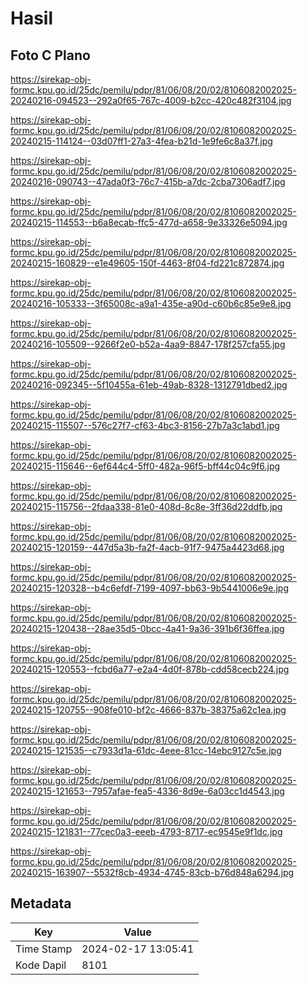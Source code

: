 # Hasil

## Foto C Plano

https://sirekap-obj-formc.kpu.go.id/25dc/pemilu/pdpr/81/06/08/20/02/8106082002025-20240216-094523--292a0f65-767c-4009-b2cc-420c482f3104.jpg

https://sirekap-obj-formc.kpu.go.id/25dc/pemilu/pdpr/81/06/08/20/02/8106082002025-20240215-114124--03d07ff1-27a3-4fea-b21d-1e9fe6c8a37f.jpg

https://sirekap-obj-formc.kpu.go.id/25dc/pemilu/pdpr/81/06/08/20/02/8106082002025-20240216-090743--47ada0f3-76c7-415b-a7dc-2cba7306adf7.jpg

https://sirekap-obj-formc.kpu.go.id/25dc/pemilu/pdpr/81/06/08/20/02/8106082002025-20240215-114553--b6a8ecab-ffc5-477d-a658-9e33326e5094.jpg

https://sirekap-obj-formc.kpu.go.id/25dc/pemilu/pdpr/81/06/08/20/02/8106082002025-20240215-160829--e1e49605-150f-4463-8f04-fd221c872874.jpg

https://sirekap-obj-formc.kpu.go.id/25dc/pemilu/pdpr/81/06/08/20/02/8106082002025-20240216-105333--3f65008c-a9a1-435e-a90d-c60b6c85e9e8.jpg

https://sirekap-obj-formc.kpu.go.id/25dc/pemilu/pdpr/81/06/08/20/02/8106082002025-20240216-105509--9266f2e0-b52a-4aa9-8847-178f257cfa55.jpg

https://sirekap-obj-formc.kpu.go.id/25dc/pemilu/pdpr/81/06/08/20/02/8106082002025-20240216-092345--5f10455a-61eb-49ab-8328-1312791dbed2.jpg

https://sirekap-obj-formc.kpu.go.id/25dc/pemilu/pdpr/81/06/08/20/02/8106082002025-20240215-115507--576c27f7-cf63-4bc3-8156-27b7a3c1abd1.jpg

https://sirekap-obj-formc.kpu.go.id/25dc/pemilu/pdpr/81/06/08/20/02/8106082002025-20240215-115646--6ef644c4-5ff0-482a-96f5-bff44c04c9f6.jpg

https://sirekap-obj-formc.kpu.go.id/25dc/pemilu/pdpr/81/06/08/20/02/8106082002025-20240215-115756--2fdaa338-81e0-408d-8c8e-3ff36d22ddfb.jpg

https://sirekap-obj-formc.kpu.go.id/25dc/pemilu/pdpr/81/06/08/20/02/8106082002025-20240215-120159--447d5a3b-fa2f-4acb-91f7-9475a4423d68.jpg

https://sirekap-obj-formc.kpu.go.id/25dc/pemilu/pdpr/81/06/08/20/02/8106082002025-20240215-120328--b4c6efdf-7199-4097-bb63-9b5441006e9e.jpg

https://sirekap-obj-formc.kpu.go.id/25dc/pemilu/pdpr/81/06/08/20/02/8106082002025-20240215-120438--28ae35d5-0bcc-4a41-9a36-391b6f36ffea.jpg

https://sirekap-obj-formc.kpu.go.id/25dc/pemilu/pdpr/81/06/08/20/02/8106082002025-20240215-120553--fcbd6a77-e2a4-4d0f-878b-cdd58cecb224.jpg

https://sirekap-obj-formc.kpu.go.id/25dc/pemilu/pdpr/81/06/08/20/02/8106082002025-20240215-120755--908fe010-bf2c-4666-837b-38375a62c1ea.jpg

https://sirekap-obj-formc.kpu.go.id/25dc/pemilu/pdpr/81/06/08/20/02/8106082002025-20240215-121535--c7933d1a-61dc-4eee-81cc-14ebc9127c5e.jpg

https://sirekap-obj-formc.kpu.go.id/25dc/pemilu/pdpr/81/06/08/20/02/8106082002025-20240215-121653--7957afae-fea5-4336-8d9e-6a03cc1d4543.jpg

https://sirekap-obj-formc.kpu.go.id/25dc/pemilu/pdpr/81/06/08/20/02/8106082002025-20240215-121831--77cec0a3-eeeb-4793-8717-ec9545e9f1dc.jpg

https://sirekap-obj-formc.kpu.go.id/25dc/pemilu/pdpr/81/06/08/20/02/8106082002025-20240215-163907--5532f8cb-4934-4745-83cb-b76d848a6294.jpg


## Metadata

| Key        | Value               |
| ---------- | ------------------- |
| Time Stamp | 2024-02-17 13:05:41 |
| Kode Dapil | 8101                |



